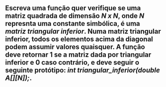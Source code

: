 ## Escreva uma função quer verifique se uma matriz quadrada de dimensão _N x N_, onde _N_ represnta uma constante simbólica, é uma _matriz triangular inferior_. Numa matriz triangular inferior, todos os elementos acima da diagonal podem assumir valores quaisquer. A função deve retornar 1 se a matriz dada por triangular inferior e 0 caso contrário, e deve seguir o seguinte protótipo: _int triangular_inferior(double A[][N]);_.
